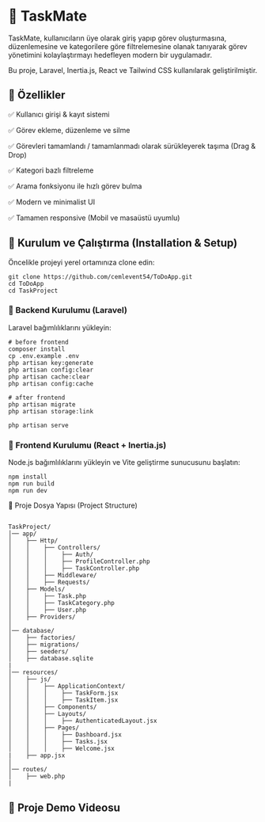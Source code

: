 # 📝 TaskMate

TaskMate, kullanıcıların üye olarak giriş yapıp görev oluşturmasına, düzenlemesine ve kategorilere göre filtrelemesine olanak tanıyarak görev yönetimini kolaylaştırmayı hedefleyen modern bir uygulamadır.

Bu proje, Laravel, Inertia.js, React ve Tailwind CSS kullanılarak geliştirilmiştir.

## 📌 Özellikler

✅ Kullanıcı girişi & kayıt sistemi

✅ Görev ekleme, düzenleme ve silme

✅ Görevleri tamamlandı / tamamlanmadı olarak sürükleyerek taşıma (Drag & Drop)

✅ Kategori bazlı filtreleme

✅ Arama fonksiyonu ile hızlı görev bulma

✅ Modern ve minimalist UI

✅ Tamamen responsive (Mobil ve masaüstü uyumlu)

## 🚀 Kurulum ve Çalıştırma (Installation & Setup)

Öncelikle projeyi yerel ortamınıza clone edin:

```
git clone https://github.com/cemlevent54/ToDoApp.git
cd ToDoApp
cd TaskProject
```

### 📌 Backend Kurulumu (Laravel)

Laravel bağımlılıklarını yükleyin:

```
# before frontend
composer install
cp .env.example .env
php artisan key:generate
php artisan config:clear
php artisan cache:clear
php artisan config:cache

# after frontend
php artisan migrate
php artisan storage:link

php artisan serve
```

### 📌 Frontend Kurulumu (React + Inertia.js)

Node.js bağımlılıklarını yükleyin ve Vite geliştirme sunucusunu başlatın:

```
npm install
npm run build
npm run dev
```

📂 Proje Dosya Yapısı (Project Structure)

```

TaskProject/
│── app/
│    ├── Http/
│    │    ├── Controllers/
│    │    │    ├── Auth/
│    │    │    ├── ProfileController.php
│    │    │    ├── TaskController.php
│    │    ├── Middleware/
│    │    ├── Requests/
│    ├── Models/
│    │    ├── Task.php
│    │    ├── TaskCategory.php
│    │    ├── User.php
│    ├── Providers/
│
│── database/
│    ├── factories/
│    ├── migrations/
│    ├── seeders/
│    ├── database.sqlite
|
│── resources/
│    ├── js/
│    │    ├── ApplicationContext/
│    │    │    ├── TaskForm.jsx
│    │    │    ├── TaskItem.jsx
│    │    ├── Components/
│    │    ├── Layouts/
│    │    │    ├── AuthenticatedLayout.jsx
│    │    ├── Pages/
│    │    │    ├── Dashboard.jsx
│    │    │    ├── Tasks.jsx
│    │    │    ├── Welcome.jsx
|    ├── app.jsx
│
│── routes/
│    ├── web.php
|

```

## 🎥 Proje Demo Videosu

